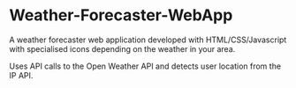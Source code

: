 # Weather-Forecaster-WebApp

A weather forecaster web application developed with HTML/CSS/Javascript with specialised icons depending on the weather in your area.

Uses API calls to the Open Weather API and detects user location from the IP API.

